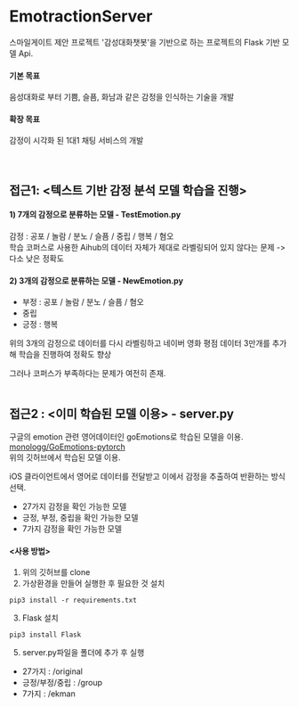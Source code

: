# EmotractionServer
스마일게이트 제안 프로젝트 '감성대화챗봇'을 기반으로 하는 프로젝트의 Flask 기반 모델 Api.   
#### 기본 목표 
음성대화로 부터 기쁨, 슬픔, 화남과 같은 감정을 인식하는 기술을 개발   
#### 확장 목표 
감정이 시각화 된 1대1 채팅 서비스의 개발   
<br/><br/>

## 접근1: <텍스트 기반 감정 분석 모델 학습을 진행>
#### 1) 7개의 감정으로 분류하는 모델 - TestEmotion.py
감정 : 공포 / 놀람 / 분노 / 슬픔 / 중립 / 행복 / 혐오  
학습 코퍼스로 사용한 Aihub의 데이터 자체가 제대로 라벨링되어 있지 않다는 문제 -> 다소 낮은 정확도  



#### 2) 3개의 감정으로 분류하는 모델 - NewEmotion.py
- 부정 : 공포 / 놀람 / 분노 / 슬픔 / 혐오
- 중립
- 긍정 : 행복   

위의 3개의 감정으로 데이터를 다시 라벨링하고 네이버 영화 평점 데이터 3만개를 추가해 학습을 진행하여 정확도 향상

그러나 코퍼스가 부족하다는 문제가 여전히 존재.
<br/><br/>


## 접근2 : <이미 학습된 모델 이용> - server.py
구글의 emotion 관련 영어데이터인 goEmotions로 학습된 모델을 이용.  
[monologg/GoEmotions-pytorch](https://github.com/monologg/GoEmotions-pytorch)  
위의 깃허브에서 학습된 모델 이용.  

iOS 클라이언트에서 영어로 데이터를 전달받고 이에서 감정을 추출하여 반환하는 방식 선택.
- 27가지 감정을 확인 가능한 모델
- 긍정, 부정, 중립을 확인 가능한 모델
- 7가지 감정을 확인 가능한 모델

#### <사용 방법>
1. 위의 깃허브를 clone
2. 가상환경을 만들어 실행한 후 필요한 것 설치   
```text
pip3 install -r requirements.txt
```
3. Flask 설치
```text
pip3 install Flask
```
5. server.py파일을 폴더에 추가 후 실행


- 27가지 : /original
- 긍정/부정/중립 : /group
- 7가지 : /ekman
